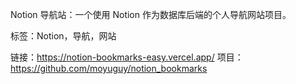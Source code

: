 Notion 导航站：一个使用 Notion 作为数据库后端的个人导航网站项目。

标签：Notion，导航，网站

链接：https://notion-bookmarks-easy.vercel.app/
项目：https://github.com/moyuguy/notion_bookmarks